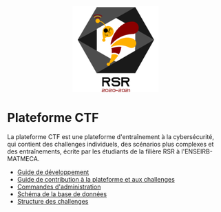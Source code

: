<p align="center">
  <a href="https://github.com/rsr-plateforme/plateforme-rsr">
    <img src="web-ui/images/logo.png" alt="Logo" width="200" height="200">
  </a>
</p>

# Plateforme CTF

La plateforme CTF est une plateforme d'entraînement à la cybersécurité, qui contient des challenges individuels, des scénarios plus complexes et des entraînements, écrite par les étudiants de la filière RSR à l'ENSEIRB-MATMECA.

- [Guide de développement](docs/development.md)
- [Guide de contribution à la plateforme et aux challenges](CONTRIBUTING.md)
- [Commandes d'administration](web/src/commands/README.md)
- [Schéma de la base de données](docs/database.md)
- [Structure des challenges](docs/challenge-structure.md)
